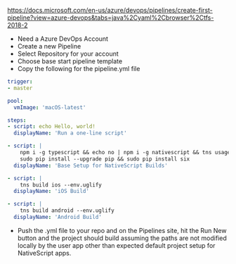 https://docs.microsoft.com/en-us/azure/devops/pipelines/create-first-pipeline?view=azure-devops&tabs=java%2Cyaml%2Cbrowser%2Ctfs-2018-2

- Need a Azure DevOps Account
- Create a new Pipeline
- Select Repository for your account
- Choose base start pipeline template
- Copy the following for the pipeline.yml file

```yml
trigger:
- master

pool:
  vmImage: 'macOS-latest'

steps:
- script: echo Hello, world!
  displayName: 'Run a one-line script'

- script: |
    npm i -g typescript && echo no | npm i -g nativescript && tns usage-reporting disable && tns error-reporting disable && cd src && npm i && tsc
    sudo pip install --upgrade pip && sudo pip install six
  displayName: 'Base Setup for NativeScript Builds'

- script: |
    tns build ios --env.uglify
  displayName: 'iOS Build'

- script: |
    tns build android --env.uglify
  displayName: 'Android Build'
  ```

- Push the .yml file to your repo and on the Pipelines site, hit the Run New button and the project should build assuming the paths are not modified locally by the user app other than expected default project setup for NativeScript apps.
